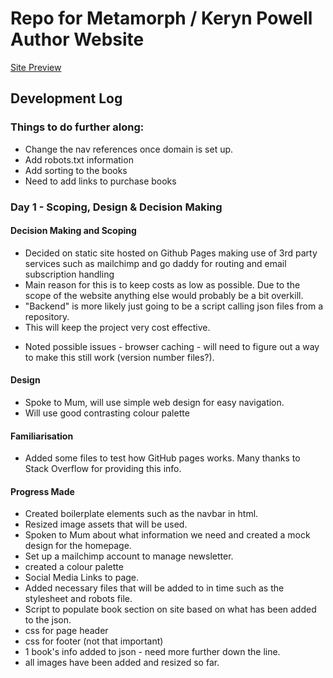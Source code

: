 # Repo for Metamorph / Keryn Powell Author Website

[Site Preview](https://html-preview.github.io/?url=https://github.com/imclarenpow/kp-author-site/blob/main/index.html)

## Development Log

### Things to do further along:

- Change the nav references once domain is set up.
- Add robots.txt information
- Add sorting to the books
- Need to add links to purchase books

### Day 1 - Scoping, Design & Decision Making

#### Decision Making and Scoping

- Decided on static site hosted on Github Pages making use of 3rd party services such as mailchimp and go daddy for routing and email subscription handling
- Main reason for this is to keep costs as low as possible. Due to the scope of the website anything else would probably be a bit overkill.
- "Backend" is more likely just going to be a script calling json files from a repository.
- This will keep the project very cost effective.

* Noted possible issues - browser caching - will need to figure out a way to make this still work (version number files?).

#### Design

- Spoke to Mum, will use simple web design for easy navigation.
- Will use good contrasting colour palette

#### Familiarisation

- Added some files to test how GitHub pages works. Many thanks to Stack Overflow for providing this info.

#### Progress Made

- Created boilerplate elements such as the navbar in html.
- Resized image assets that will be used.
- Spoken to Mum about what information we need and created a mock design for the homepage.
- Set up a mailchimp account to manage newsletter.
- created a colour palette
- Social Media Links to page.
- Added necessary files that will be added to in time such as the stylesheet and robots file.
- Script to populate book section on site based on what has been added to the json.
- css for page header
- css for footer (not that important)
- 1 book's info added to json - need more further down the line.
- all images have been added and resized so far.
